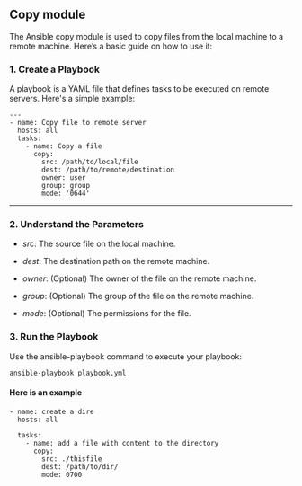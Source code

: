 ## Copy module
The Ansible copy module is used to copy files from the local machine to a remote machine. Here’s a basic guide on how to use it:

### 1. Create a Playbook
A playbook is a YAML file that defines tasks to be executed on remote servers. Here's a simple example:

```
---
- name: Copy file to remote server
  hosts: all
  tasks:
    - name: Copy a file
      copy:
        src: /path/to/local/file
        dest: /path/to/remote/destination
        owner: user
        group: group
        mode: '0644'
```

---

### 2. Understand the Parameters

- *src*: The source file on the local machine.

- *dest*: The destination path on the remote machine.

- *owner*: (Optional) The owner of the file on the remote machine.

- *group*: (Optional) The group of the file on the remote machine.

- *mode*: (Optional) The permissions for the file.

### 3. Run the Playbook
Use the ansible-playbook command to execute your playbook:

```
ansible-playbook playbook.yml
```

#### Here is an example 

```
- name: create a dire
  hosts: all

  tasks:
    - name: add a file with content to the directory
      copy:
        src: ./thisfile
        dest: /path/to/dir/
        mode: 0700
```

